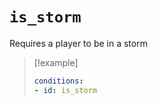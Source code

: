 # `is_storm`

Requires a player to be in a storm

> [!example]
> ```yaml
> conditions:
> - id: is_storm
> ```
